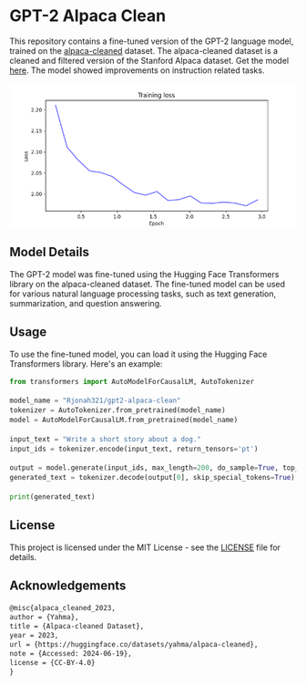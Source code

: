 # GPT-2 Alpaca Clean

This repository contains a fine-tuned version of the GPT-2 language model, 
trained on the [alpaca-cleaned](https://huggingface.co/datasets/yahma/alpaca-cleaned)
dataset. The alpaca-cleaned dataset is a cleaned and filtered version of the 
Stanford Alpaca dataset. Get the model [here](https://huggingface.co/Rjonah321/gpt2-alpaca-clean). 
The model showed improvements on instruction related tasks.

![graph](loss_curve.png)

## Model Details

The GPT-2 model was fine-tuned using the Hugging Face Transformers library on the alpaca-cleaned dataset. The fine-tuned model can be used for various natural language processing tasks, such as text generation, summarization, and question answering.

## Usage

To use the fine-tuned model, you can load it using the Hugging Face Transformers library. Here's an example:

```python
from transformers import AutoModelForCausalLM, AutoTokenizer

model_name = "Rjonah321/gpt2-alpaca-clean"
tokenizer = AutoTokenizer.from_pretrained(model_name)
model = AutoModelForCausalLM.from_pretrained(model_name)

input_text = "Write a short story about a dog."
input_ids = tokenizer.encode(input_text, return_tensors='pt')

output = model.generate(input_ids, max_length=200, do_sample=True, top_k=50, top_p=0.95, num_return_sequences=1)
generated_text = tokenizer.decode(output[0], skip_special_tokens=True)

print(generated_text)
```

## License
This project is licensed under the MIT License - see the [LICENSE](LICENSE) file for details.

## Acknowledgements
```
@misc{alpaca_cleaned_2023,
author = {Yahma},
title = {Alpaca-cleaned Dataset},
year = 2023,
url = {https://huggingface.co/datasets/yahma/alpaca-cleaned},
note = {Accessed: 2024-06-19},
license = {CC-BY-4.0}
}
```
